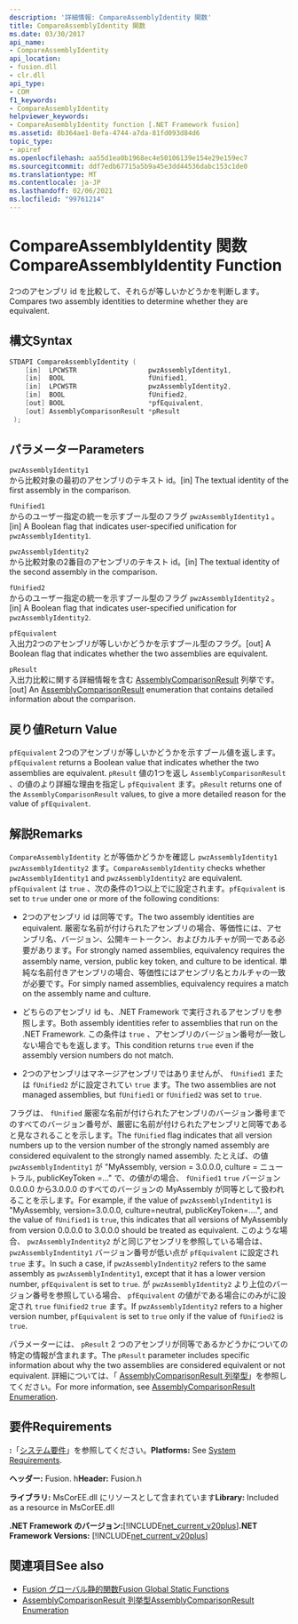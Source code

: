 ```yaml
---
description: '詳細情報: CompareAssemblyIdentity 関数'
title: CompareAssemblyIdentity 関数
ms.date: 03/30/2017
api_name:
- CompareAssemblyIdentity
api_location:
- fusion.dll
- clr.dll
api_type:
- COM
f1_keywords:
- CompareAssemblyIdentity
helpviewer_keywords:
- CompareAssemblyIdentity function [.NET Framework fusion]
ms.assetid: 8b364ae1-8efa-4744-a7da-81fd093d84d6
topic_type:
- apiref
ms.openlocfilehash: aa55d1ea0b1968ec4e50106139e154e29e159ec7
ms.sourcegitcommit: ddf7edb67715a5b9a45e3dd44536dabc153c1de0
ms.translationtype: MT
ms.contentlocale: ja-JP
ms.lasthandoff: 02/06/2021
ms.locfileid: "99761214"
---
```

# <a name="compareassemblyidentity-function"></a><span data-ttu-id="89df2-103">CompareAssemblyIdentity 関数</span><span class="sxs-lookup"><span data-stu-id="89df2-103">CompareAssemblyIdentity Function</span></span>

<span data-ttu-id="89df2-104">2つのアセンブリ id を比較して、それらが等しいかどうかを判断します。</span><span class="sxs-lookup"><span data-stu-id="89df2-104">Compares two assembly identities to determine whether they are equivalent.</span></span>  
  
## <a name="syntax"></a><span data-ttu-id="89df2-105">構文</span><span class="sxs-lookup"><span data-stu-id="89df2-105">Syntax</span></span>  
  
```cpp  
STDAPI CompareAssemblyIdentity (  
    [in]  LPCWSTR                  pwzAssemblyIdentity1,  
    [in]  BOOL                     fUnified1,  
    [in]  LPCWSTR                  pwzAssemblyIdentity2,  
    [in]  BOOL                     fUnified2,  
    [out] BOOL                     *pfEquivalent,  
    [out] AssemblyComparisonResult *pResult  
 );  
```  
  
## <a name="parameters"></a><span data-ttu-id="89df2-106">パラメーター</span><span class="sxs-lookup"><span data-stu-id="89df2-106">Parameters</span></span>  

 `pwzAssemblyIdentity1`  
 <span data-ttu-id="89df2-107">から比較対象の最初のアセンブリのテキスト id。</span><span class="sxs-lookup"><span data-stu-id="89df2-107">[in] The textual identity of the first assembly in the comparison.</span></span>  
  
 `fUnified1`  
 <span data-ttu-id="89df2-108">からのユーザー指定の統一を示すブール型のフラグ `pwzAssemblyIdentity1` 。</span><span class="sxs-lookup"><span data-stu-id="89df2-108">[in] A Boolean flag that indicates user-specified unification for `pwzAssemblyIdentity1`.</span></span>  
  
 `pwzAssemblyIdentity2`  
 <span data-ttu-id="89df2-109">から比較対象の2番目のアセンブリのテキスト id。</span><span class="sxs-lookup"><span data-stu-id="89df2-109">[in] The textual identity of the second assembly in the comparison.</span></span>  
  
 `fUnified2`  
 <span data-ttu-id="89df2-110">からのユーザー指定の統一を示すブール型のフラグ `pwzAssemblyIdentity2` 。</span><span class="sxs-lookup"><span data-stu-id="89df2-110">[in] A Boolean flag that indicates user-specified unification for `pwzAssemblyIdentity2`.</span></span>  
  
 `pfEquivalent`  
 <span data-ttu-id="89df2-111">入出力2つのアセンブリが等しいかどうかを示すブール型のフラグ。</span><span class="sxs-lookup"><span data-stu-id="89df2-111">[out] A Boolean flag that indicates whether the two assemblies are equivalent.</span></span>  
  
 `pResult`  
 <span data-ttu-id="89df2-112">入出力比較に関する詳細情報を含む [AssemblyComparisonResult](assemblycomparisonresult-enumeration.md) 列挙です。</span><span class="sxs-lookup"><span data-stu-id="89df2-112">[out] An [AssemblyComparisonResult](assemblycomparisonresult-enumeration.md) enumeration that contains detailed information about the comparison.</span></span>  
  
## <a name="return-value"></a><span data-ttu-id="89df2-113">戻り値</span><span class="sxs-lookup"><span data-stu-id="89df2-113">Return Value</span></span>  

 <span data-ttu-id="89df2-114">`pfEquivalent` 2つのアセンブリが等しいかどうかを示すブール値を返します。</span><span class="sxs-lookup"><span data-stu-id="89df2-114">`pfEquivalent` returns a Boolean value that indicates whether the two assemblies are equivalent.</span></span> <span data-ttu-id="89df2-115">`pResult` 値の1つを返し `AssemblyComparisonResult` 、の値のより詳細な理由を指定し `pfEquivalent` ます。</span><span class="sxs-lookup"><span data-stu-id="89df2-115">`pResult` returns one of the `AssemblyComparisonResult` values, to give a more detailed reason for the value of `pfEquivalent`.</span></span>  
  
## <a name="remarks"></a><span data-ttu-id="89df2-116">解説</span><span class="sxs-lookup"><span data-stu-id="89df2-116">Remarks</span></span>  

 <span data-ttu-id="89df2-117">`CompareAssemblyIdentity` とが等価かどうかを確認し `pwzAssemblyIdentity1` `pwzAssemblyIdentity2` ます。</span><span class="sxs-lookup"><span data-stu-id="89df2-117">`CompareAssemblyIdentity` checks whether `pwzAssemblyIdentity1` and `pwzAssemblyIdentity2` are equivalent.</span></span> <span data-ttu-id="89df2-118">`pfEquivalent` は `true` 、次の条件の1つ以上でに設定されます。</span><span class="sxs-lookup"><span data-stu-id="89df2-118">`pfEquivalent` is set to `true` under one or more of the following conditions:</span></span>  
  
- <span data-ttu-id="89df2-119">2つのアセンブリ id は同等です。</span><span class="sxs-lookup"><span data-stu-id="89df2-119">The two assembly identities are equivalent.</span></span> <span data-ttu-id="89df2-120">厳密な名前が付けられたアセンブリの場合、等価性には、アセンブリ名、バージョン、公開キートークン、およびカルチャが同一である必要があります。</span><span class="sxs-lookup"><span data-stu-id="89df2-120">For strongly named assemblies, equivalency requires the assembly name, version, public key token, and culture to be identical.</span></span> <span data-ttu-id="89df2-121">単純な名前付きアセンブリの場合、等価性にはアセンブリ名とカルチャの一致が必要です。</span><span class="sxs-lookup"><span data-stu-id="89df2-121">For simply named assemblies, equivalency requires a match on the assembly name and culture.</span></span>  
  
- <span data-ttu-id="89df2-122">どちらのアセンブリ id も、.NET Framework で実行されるアセンブリを参照します。</span><span class="sxs-lookup"><span data-stu-id="89df2-122">Both assembly identities refer to assemblies that run on the .NET Framework.</span></span> <span data-ttu-id="89df2-123">この条件は `true` 、アセンブリのバージョン番号が一致しない場合でもを返します。</span><span class="sxs-lookup"><span data-stu-id="89df2-123">This condition returns `true` even if the assembly version numbers do not match.</span></span>  
  
- <span data-ttu-id="89df2-124">2つのアセンブリはマネージアセンブリではありませんが、 `fUnified1` または `fUnified2` がに設定されてい `true` ます。</span><span class="sxs-lookup"><span data-stu-id="89df2-124">The two assemblies are not managed assemblies, but `fUnified1` or `fUnified2` was set to `true`.</span></span>  
  
 <span data-ttu-id="89df2-125">フラグは、 `fUnified` 厳密な名前が付けられたアセンブリのバージョン番号までのすべてのバージョン番号が、厳密に名前が付けられたアセンブリと同等であると見なされることを示します。</span><span class="sxs-lookup"><span data-stu-id="89df2-125">The `fUnified` flag indicates that all version numbers up to the version number of the strongly named assembly are considered equivalent to the strongly named assembly.</span></span> <span data-ttu-id="89df2-126">たとえば、の値 `pwzAssemblyIndentity1` が "MyAssembly, version = 3.0.0.0, culture = ニュートラル, publicKeyToken =..." で、の値がの場合、 `fUnified1` `true` バージョン0.0.0.0 から3.0.0.0 のすべてのバージョンの MyAssembly が同等として扱われることを示します。</span><span class="sxs-lookup"><span data-stu-id="89df2-126">For example, if the value of `pwzAssemblyIndentity1` is "MyAssembly, version=3.0.0.0, culture=neutral, publicKeyToken=....", and the value of `fUnified1` is `true`, this indicates that all versions of MyAssembly from version 0.0.0.0 to 3.0.0.0 should be treated as equivalent.</span></span> <span data-ttu-id="89df2-127">このような場合、 `pwzAssemblyIndentity2` がと同じアセンブリを参照している場合は、 `pwzAssemblyIndentity1` バージョン番号が低い点が `pfEquivalent` に設定され `true` ます。</span><span class="sxs-lookup"><span data-stu-id="89df2-127">In such a case, if `pwzAssemblyIndentity2` refers to the same assembly as `pwzAssemblyIndentity1`, except that it has a lower version number, `pfEquivalent` is set to `true`.</span></span> <span data-ttu-id="89df2-128">が `pwzAssemblyIdentity2` より上位のバージョン番号を参照している場合、 `pfEquivalent` の値がである場合にのみがに設定され `true` `fUnified2` `true` ます。</span><span class="sxs-lookup"><span data-stu-id="89df2-128">If `pwzAssemblyIdentity2` refers to a higher version number, `pfEquivalent` is set to `true` only if the value of `fUnified2` is `true`.</span></span>  
  
 <span data-ttu-id="89df2-129">パラメーターには、 `pResult` 2 つのアセンブリが同等であるかどうかについての特定の情報が含まれます。</span><span class="sxs-lookup"><span data-stu-id="89df2-129">The `pResult` parameter includes specific information about why the two assemblies are considered equivalent or not equivalent.</span></span> <span data-ttu-id="89df2-130">詳細については、「 [AssemblyComparisonResult 列挙型](assemblycomparisonresult-enumeration.md)」を参照してください。</span><span class="sxs-lookup"><span data-stu-id="89df2-130">For more information, see [AssemblyComparisonResult Enumeration](assemblycomparisonresult-enumeration.md).</span></span>  
  
## <a name="requirements"></a><span data-ttu-id="89df2-131">要件</span><span class="sxs-lookup"><span data-stu-id="89df2-131">Requirements</span></span>  

 <span data-ttu-id="89df2-132">**:**「[システム要件](../../get-started/system-requirements.md)」を参照してください。</span><span class="sxs-lookup"><span data-stu-id="89df2-132">**Platforms:** See [System Requirements](../../get-started/system-requirements.md).</span></span>  
  
 <span data-ttu-id="89df2-133">**ヘッダー:** Fusion. h</span><span class="sxs-lookup"><span data-stu-id="89df2-133">**Header:** Fusion.h</span></span>  
  
 <span data-ttu-id="89df2-134">**ライブラリ:** MsCorEE.dll にリソースとして含まれています</span><span class="sxs-lookup"><span data-stu-id="89df2-134">**Library:** Included as a resource in MsCorEE.dll</span></span>  
  
 <span data-ttu-id="89df2-135">**.NET Framework のバージョン:**[!INCLUDE[net_current_v20plus](../../../../includes/net-current-v20plus-md.md)]</span><span class="sxs-lookup"><span data-stu-id="89df2-135">**.NET Framework Versions:** [!INCLUDE[net_current_v20plus](../../../../includes/net-current-v20plus-md.md)]</span></span>  
  
## <a name="see-also"></a><span data-ttu-id="89df2-136">関連項目</span><span class="sxs-lookup"><span data-stu-id="89df2-136">See also</span></span>

- [<span data-ttu-id="89df2-137">Fusion グローバル静的関数</span><span class="sxs-lookup"><span data-stu-id="89df2-137">Fusion Global Static Functions</span></span>](fusion-global-static-functions.md)
- [<span data-ttu-id="89df2-138">AssemblyComparisonResult 列挙型</span><span class="sxs-lookup"><span data-stu-id="89df2-138">AssemblyComparisonResult Enumeration</span></span>](assemblycomparisonresult-enumeration.md)
